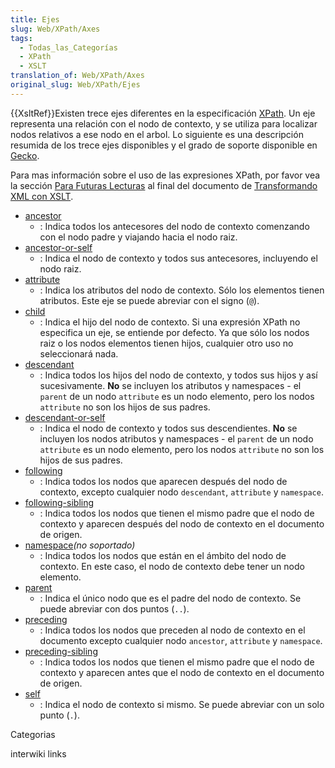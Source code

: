```yaml
---
title: Ejes
slug: Web/XPath/Axes
tags:
  - Todas_las_Categorías
  - XPath
  - XSLT
translation_of: Web/XPath/Axes
original_slug: Web/XPath/Ejes
---
```

{{XsltRef}}Existen trece ejes diferentes en la especificación [XPath](/es/XPath). Un eje representa una relación con el nodo de contexto, y se utiliza para localizar nodos relativos a ese nodo en el arbol. Lo siguiente es una descripción resumida de los trece ejes disponibles y el grado de soporte disponible en [Gecko](/es/Gecko).

Para mas información sobre el uso de las expresiones XPath, por favor vea la sección [Para Futuras Lecturas](/es/Transformando_XML_con_XSLT/Para_Futuras_Lecturas) al final del documento de [Transformando XML con XSLT](/es/Transformando_XML_con_XSLT).

- [ancestor](/es/XPath/Ejes/ancestor)
  - : Indica todos los antecesores del nodo de contexto comenzando con el nodo padre y viajando hacia el nodo raiz.
- [ancestor-or-self](/es/XPath/Ejes/ancestor-or-self)
  - : Indica el nodo de contexto y todos sus antecesores, incluyendo el nodo raiz.
- [attribute](/es/XPath/Ejes/attribute)
  - : Indica los atributos del nodo de contexto. Sólo los elementos tienen atributos. Este eje se puede abreviar con el signo (`@`).
- [child](/es/XPath/Ejes/child)
  - : Indica el hijo del nodo de contexto. Si una expresión XPath no especifica un eje, se entiende por defecto. Ya que sólo los nodos raiz o los nodos elementos tienen hijos, cualquier otro uso no seleccionará nada.
- [descendant](/es/XPath/Ejes/descendant)
  - : Indica todos los hijos del nodo de contexto, y todos sus hijos y así sucesivamente. **No** se incluyen los atributos y namespaces - el `parent` de un nodo `attribute` es un nodo elemento, pero los nodos `attribute` no son los hijos de sus padres.
- [descendant-or-self](/es/XPath/Ejes/descendant-or-self)
  - : Indica el nodo de contexto y todos sus descendientes. **No** se incluyen los nodos atributos y namespaces - el `parent` de un nodo `attribute` es un nodo elemento, pero los nodos `attribute` no son los hijos de sus padres.
- [following](/es/XPath/Ejes/following)
  - : Indica todos los nodos que aparecen después del nodo de contexto, excepto cualquier nodo `descendant`, `attribute` y `namespace`.
- [following-sibling](/es/XPath/Ejes/following-sibling)
  - : Indica todos los nodos que tienen el mismo padre que el nodo de contexto y aparecen después del nodo de contexto en el documento de origen.
- [namespace](/es/XPath/Ejes/namespace)_(no soportado)_
  - : Indica todos los nodos que están en el ámbito del nodo de contexto. En este caso, el nodo de contexto debe tener un nodo elemento.
- [parent](/es/XPath/Ejes/parent)
  - : Indica el único nodo que es el padre del nodo de contexto. Se puede abreviar con dos puntos (`..`).
- [preceding](/es/XPath/Ejes/preceding)
  - : Indica todos los nodos que preceden al nodo de contexto en el documento excepto cualquier nodo `ancestor`, `attribute` y `namespace`.
- [preceding-sibling](/es/XPath/Ejes/preceding-sibling)
  - : Indica todos los nodos que tienen el mismo padre que el nodo de contexto y aparecen antes que el nodo de contexto en el documento de origen.
- [self](/es/XPath/Ejes/self)
  - : Indica el nodo de contexto si mismo. Se puede abreviar con un solo punto (`.`).

Categorias

interwiki links
